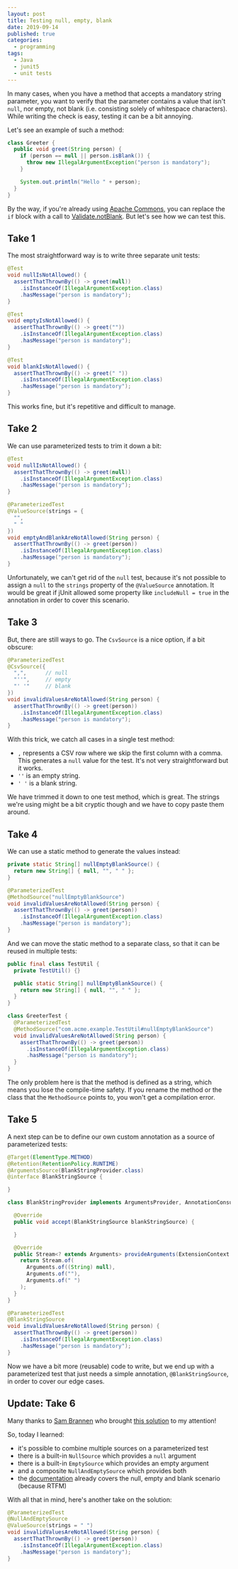 ```yaml
---
layout: post
title: Testing null, empty, blank
date: 2019-09-14
published: true
categories:
  - programming
tags:
  - Java
  - junit5
  - unit tests
---
```


In many cases, when you have a method that accepts a mandatory string parameter,
you want to verify that the parameter contains a value that isn't `null`, nor
empty, not blank (i.e. consisting solely of whitespace characters). While
writing the check is easy, testing it can be a bit annoying.

Let's see an example of such a method:

```java
class Greeter {
  public void greet(String person) {
    if (person == null || person.isBlank()) {
      throw new IllegalArgumentException("person is mandatory");
    }

    System.out.println("Hello " + person);
  }
}
```

By the way, if you're already using
[Apache Commons](https://commons.apache.org/), you can replace the `if` block
with a call to
[Validate.notBlank](<https://commons.apache.org/proper/commons-lang/javadocs/api-3.1/org/apache/commons/lang3/Validate.html#notBlank(T)>).
But let's see how we can test this.

## Take 1

The most straightforward way is to write three separate unit tests:

```java
@Test
void nullIsNotAllowed() {
  assertThatThrownBy(() -> greet(null))
    .isInstanceOf(IllegalArgumentException.class)
    .hasMessage("person is mandatory");
}

@Test
void emptyIsNotAllowed() {
  assertThatThrownBy(() -> greet(""))
    .isInstanceOf(IllegalArgumentException.class)
    .hasMessage("person is mandatory");
}

@Test
void blankIsNotAllowed() {
  assertThatThrownBy(() -> greet(" "))
    .isInstanceOf(IllegalArgumentException.class)
    .hasMessage("person is mandatory");
}
```

This works fine, but it's repetitive and difficult to manage.

## Take 2

We can use parameterized tests to trim it down a bit:

```java
@Test
void nullIsNotAllowed() {
  assertThatThrownBy(() -> greet(null))
    .isInstanceOf(IllegalArgumentException.class)
    .hasMessage("person is mandatory");
}

@ParameterizedTest
@ValueSource(strings = {
  "",
  " "
})
void emptyAndBlankAreNotAllowed(String person) {
  assertThatThrownBy(() -> greet(person))
    .isInstanceOf(IllegalArgumentException.class)
    .hasMessage("person is mandatory");
}
```

Unfortunately, we can't get rid of the `null` test, because it's not possible to
assign a `null` to the `strings` property of the `@ValueSource` annotation. It
would be great if jUnit allowed some property like `includeNull = true` in the
annotation in order to cover this scenario.

## Take 3

But, there are still ways to go. The `CsvSource` is a nice option, if a bit
obscure:

```java
@ParameterizedTest
@CsvSource({
  ",",      // null
  "''",     // empty
  "' '"     // blank
})
void invalidValuesAreNotAllowed(String person) {
  assertThatThrownBy(() -> greet(person))
    .isInstanceOf(IllegalArgumentException.class)
    .hasMessage("person is mandatory");
}
```

With this trick, we catch all cases in a single test method:

- `,` represents a CSV row where we skip the first column with a comma. This
  generates a `null` value for the test. It's not very straightforward but it
  works.
- `''` is an empty string.
- `' '` is a blank string.

We have trimmed it down to one test method, which is great. The strings we're
using might be a bit cryptic though and we have to copy paste them around.

## Take 4

We can use a static method to generate the values instead:

```java
private static String[] nullEmptyBlankSource() {
  return new String[] { null, "", " " };
}

@ParameterizedTest
@MethodSource("nullEmptyBlankSource")
void invalidValuesAreNotAllowed(String person) {
  assertThatThrownBy(() -> greet(person))
    .isInstanceOf(IllegalArgumentException.class)
    .hasMessage("person is mandatory");
}
```

And we can move the static method to a separate class, so that it can be reused
in multiple tests:

```java
public final class TestUtil {
  private TestUtil() {}

  public static String[] nullEmptyBlankSource() {
    return new String[] { null, "", " " };
  }
}

class GreeterTest {
  @ParameterizedTest
  @MethodSource("com.acme.example.TestUtil#nullEmptyBlankSource")
  void invalidValuesAreNotAllowed(String person) {
    assertThatThrownBy(() -> greet(person))
      .isInstanceOf(IllegalArgumentException.class)
      .hasMessage("person is mandatory");
  }
}
```

The only problem here is that the method is defined as a string, which means you
lose the compile-time safety. If you rename the method or the class that the
`MethodSource` points to, you won't get a compilation error.

## Take 5

A next step can be to define our own custom annotation as a source of
parameterized tests:

```java
@Target(ElementType.METHOD)
@Retention(RetentionPolicy.RUNTIME)
@ArgumentsSource(BlankStringProvider.class)
@interface BlankStringSource {

}

class BlankStringProvider implements ArgumentsProvider, AnnotationConsumer<BlankStringSource> {

  @Override
  public void accept(BlankStringSource blankStringSource) {

  }

  @Override
  public Stream<? extends Arguments> provideArguments(ExtensionContext context) throws Exception {
    return Stream.of(
      Arguments.of((String) null),
      Arguments.of(""),
      Arguments.of(" ")
    );
  }
}

@ParameterizedTest
@BlankStringSource
void invalidValuesAreNotAllowed(String person) {
  assertThatThrownBy(() -> greet(person))
    .isInstanceOf(IllegalArgumentException.class)
    .hasMessage("person is mandatory");
}
```

Now we have a bit more (reusable) code to write, but we end up with a
parameterized test that just needs a simple annotation, `@BlankStringSource`, in
order to cover our edge cases.

## Update: Take 6

Many thanks to [Sam Brannen](https://twitter.com/sam_brannen) who brought
[this solution](https://twitter.com/sam_brannen/status/1172784780750073856) to
my attention!

So, today I learned:

- it's possible to combine multiple sources on a parameterized test
- there is a built-in `NullSource` which provides a `null` argument
- there is a built-in `EmptySource` which provides an empty argument
- and a composite `NullAndEmptySource` which provides both
- the
  [documentation](https://junit.org/junit5/docs/current/user-guide/#writing-tests-parameterized-tests-sources-null-and-empty)
  already covers the null, empty and blank scenario (because RTFM)

With all that in mind, here's another take on the solution:

```java
@ParameterizedTest
@NullAndEmptySource
@ValueSource(strings = " ")
void invalidValuesAreNotAllowed(String person) {
  assertThatThrownBy(() -> greet(person))
    .isInstanceOf(IllegalArgumentException.class)
    .hasMessage("person is mandatory");
}
```
